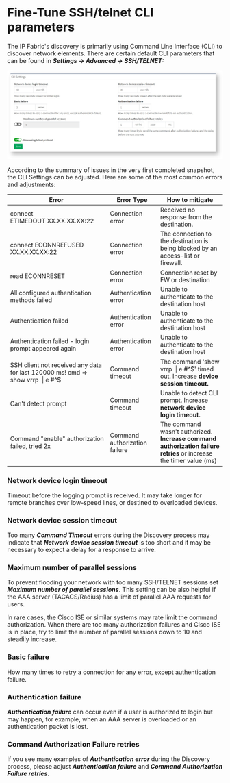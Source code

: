 # Fine-Tune SSH/telnet CLI parameters

The IP Fabric's discovery is primarily using Command Line Interface
(CLI) to discover network elements. There are certain default CLI
parameters that can be found in ***Settings → Advanced → SSH/TELNET:***

![Fine-Tune SSH/telnet CLI parameters](2844262446.png)

According to the summary of issues in the very first completed snapshot,
the CLI Settings can be adjusted. Here are some of the most common
errors and adjustments:

| Error | Error Type | How to  mitigate |
|--- | --- | --- |
| connect ETIMEDOUT XX.XX.XX.XX:22 | Connection error | Received no response from the destination. |
| connect ECONNREFUSED XX.XX.XX.XX:22 | Connection error | The connection to the destination is being blocked by an access-list or firewall. |
| read ECONNRESET | Connection error | Connection reset by FW or destination |
| All configured authentication methods failed | Authentication error | Unable to authenticate to the destination host |
| Authentication failed | Authentication error | Unable to authenticate to the destination host |
| Authentication failed - login prompt appeared again | Authentication error          | Unable to authenticate to the destination host |
| SSH client not received any data for last 120000 ms! cmd => show vrrp  \| e #^$ | Command timeout | The command 'show vrrp  \| e #^$' timed out. Increase **device session timeout.** |
| Can't detect prompt | Command timeout | Unable to detect CLI prompt. Increase **network device login timeout.** |
| Command "enable" authorization failed, tried 2x | Command authorization failure | The command wasn't authorized. **Increase command authorization failure retries** or increase the timer value (ms) |

### Network device login timeout

Timeout before the logging prompt is received. It may take longer for
remote branches over low-speed lines, or destined to overloaded devices.

### Network device session timeout

Too many ***Command Timeout*** errors during the Discovery process may
indicate that ***Network device session timeout*** is too short and it
may be necessary to expect a delay for a response to arrive.

### Maximum number of parallel sessions

To prevent flooding your network with too many SSH/TELNET sessions set
***Maximum number of parallel sessions***. This setting can be also
helpful if the AAA server (TACACS/Radius) has a limit of parallel AAA
requests for users.

In rare cases, the Cisco ISE or similar systems may rate limit the
command authorization. When there are too many authorization failures
and Cisco ISE is in place, try to limit the number of parallel sessions
down to 10 and steadily increase.

### Basic failure

How many times to retry a connection for any error, except
authentication failure.

### Authentication failure

***Authentication failure*** can occur even if a user is authorized to
login but may happen, for example, when an AAA server is overloaded or
an authentication packet is lost.

### Command Authorization Failure retries

If you see many examples of ***Authentication error*** during the
Discovery process, please adjust ***Authentication failure*** and
***Command Authorization Failure retries***.
